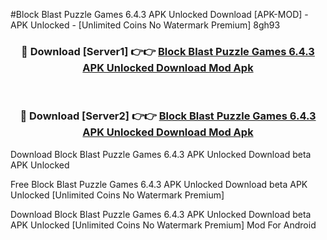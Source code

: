 #Block Blast Puzzle Games 6.4.3 APK Unlocked Download [APK-MOD] - APK Unlocked - [Unlimited Coins No Watermark Premium] 8gh93



<div align="center">

<h3>🔴 Download [Server1] 👉👉 <a href="https://momento.my/?title=Block_Blast_Puzzle_Games_6.4.3_APK_Unlocked_Download">Block Blast Puzzle Games 6.4.3 APK Unlocked Download Mod Apk</a></h3><br>

<h3>🔴 Download [Server2] 👉👉 <a href="https://momento.my/?title=Block_Blast_Puzzle_Games_6.4.3_APK_Unlocked_Download">Block Blast Puzzle Games 6.4.3 APK Unlocked Download Mod Apk</a></h3>
</div>



Download Block Blast Puzzle Games 6.4.3 APK Unlocked Download beta APK Unlocked

Free Block Blast Puzzle Games 6.4.3 APK Unlocked Download beta APK Unlocked [Unlimited Coins No Watermark Premium]

Download Block Blast Puzzle Games 6.4.3 APK Unlocked Download beta APK Unlocked [Unlimited Coins No Watermark Premium] Mod For Android
